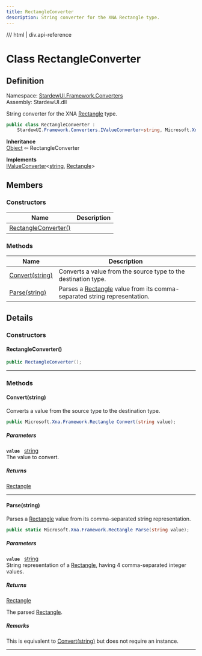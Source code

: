 ```yaml
---
title: RectangleConverter
description: String converter for the XNA Rectangle type.
---
```


<link rel="stylesheet" href="/StardewUI/stylesheets/reference.css" />

/// html | div.api-reference

# Class RectangleConverter

## Definition

<div class="api-definition" markdown>

Namespace: [StardewUI.Framework.Converters](index.md)  
Assembly: StardewUI.dll  

</div>

String converter for the XNA [Rectangle](https://docs.monogame.net/api/Microsoft.Xna.Framework.Rectangle.html) type.

```cs
public class RectangleConverter : 
    StardewUI.Framework.Converters.IValueConverter<string, Microsoft.Xna.Framework.Rectangle>
```

**Inheritance**  
[Object](https://learn.microsoft.com/en-us/dotnet/api/system.object) ⇦ RectangleConverter

**Implements**  
[IValueConverter](ivalueconverter-2.md)<[string](https://learn.microsoft.com/en-us/dotnet/api/system.string), [Rectangle](https://docs.monogame.net/api/Microsoft.Xna.Framework.Rectangle.html)>

## Members

### Constructors

 | Name | Description |
| --- | --- |
| [RectangleConverter()](#rectangleconverter) |  | 

### Methods

 | Name | Description |
| --- | --- |
| [Convert(string)](#convertstring) | Converts a value from the source type to the destination type. | 
| [Parse(string)](#parsestring) | Parses a [Rectangle](https://docs.monogame.net/api/Microsoft.Xna.Framework.Rectangle.html) value from its comma-separated string representation. | 

## Details

### Constructors

#### RectangleConverter()



```cs
public RectangleConverter();
```

-----

### Methods

#### Convert(string)

Converts a value from the source type to the destination type.

```cs
public Microsoft.Xna.Framework.Rectangle Convert(string value);
```

##### Parameters

**`value`** &nbsp; [string](https://learn.microsoft.com/en-us/dotnet/api/system.string)  
The value to convert.

##### Returns

[Rectangle](https://docs.monogame.net/api/Microsoft.Xna.Framework.Rectangle.html)

-----

#### Parse(string)

Parses a [Rectangle](https://docs.monogame.net/api/Microsoft.Xna.Framework.Rectangle.html) value from its comma-separated string representation.

```cs
public static Microsoft.Xna.Framework.Rectangle Parse(string value);
```

##### Parameters

**`value`** &nbsp; [string](https://learn.microsoft.com/en-us/dotnet/api/system.string)  
String representation of a [Rectangle](https://docs.monogame.net/api/Microsoft.Xna.Framework.Rectangle.html), having 4 comma-separated integer values.

##### Returns

[Rectangle](https://docs.monogame.net/api/Microsoft.Xna.Framework.Rectangle.html)

  The parsed [Rectangle](https://docs.monogame.net/api/Microsoft.Xna.Framework.Rectangle.html).

##### Remarks

This is equivalent to [Convert(string)](rectangleconverter.md#convertstring) but does not require an instance.

-----

